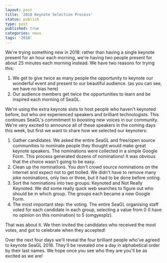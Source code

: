 ```yaml
---
layout: post
title: '2018 Keynote Selection Process'
status: publish
type: post
published: true
categories: news
tags: '2018'
---
```


We're trying something new in 2018: rather than having a single keynote present for an hour each morning, we're having two people present for about 25 minutes each morning instead. We have two reasons for trying this:

1. We get to give twice as many people the opportunity to keynote our wonderful event and present to our beautiful audience. (as you can see, we have no bias here)
1. Our audience members get twice the opportunities to learn and be inspired each morning of SeaGL.

We're using the extra keynote slots to host people who haven't keynoted before, but who _are_ experienced speakers and brilliant technologists. This continues SeaGL's commitment to boosting new voices in our community. We're very excited to announce all of these speakers in the coming days this week, but first we want to share how we selected our keynoters:

1. Gather candidates. We asked the entire SeaGL and free/open source communities to nominate people they thought would make great keynote speakers. The nominations were collected in a simple Google Form. This process generated dozens of nominations! It was obvious that the choice wasn't going to be easy.
1. Clean up the nominations. You don't crowd source nominations on the internet and expect not to get trolled. We didn't have to remove many joke nominations, only two or three, but it had to be done before voting.
1. Sort the nominations into two groups: Keynoted and Not Really Keynoted. We did some really quick web searches to figure out who should be in which group. The groups each became a new Google Form.
1. The most important step: the voting. The entire SeaGL organising staff voted for each candidate in each group, selecting a value from 0 (I have no opinion on this nomination) to 5 (omgyesplz).

That was about it. We then invited the candidates who received the most votes, and got to celebrate when they accepted! 

Over the next four days we'll reveal the four brilliant people who've agreed to keynote SeaGL 2018. They'll be revealed one a day in alphabetical order by their last names. We hope once you see who they are you'll be as excited as we are!
